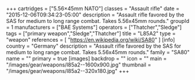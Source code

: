 +++
cartridges = ["5.56×45mm NATO"]
classes = "Assault rifle"
date = "2015-12-06T09:34:23-05:00"
description = "Assault rifle favored by the SAS for medium to long range combat. Takes 5.56x45mm rounds."
groupId = 1
manufacturers = ["BAE Systems"]
operators = ["Thatcher","Sledge"]
tags = ["primary weapon","Sledge","Thatcher"]
title = "L85A2"
type = "weapon"
references = [
  "https://en.wikipedia.org/wiki/SA80"
]
[info]
  country = "Germany"
  description = "Assault rifle favored by the SAS for medium to long range combat. Takes 5.56x45mm rounds."
  family = "SA80"
  name = ""
  primary = true
[images]
  backdrop = ""
  icon = ""
  main = "/images/gear/weapons/l85a2--1600x900.jpg"
  thumbnail = "/images/gear/weapons/l85a2--320x180.jpg"
+++

